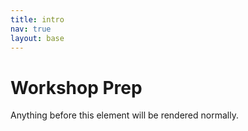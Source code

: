 ```yaml
---
title: intro
nav: true
layout: base
---
```


# Workshop Prep
Anything before this element will be rendered normally.


